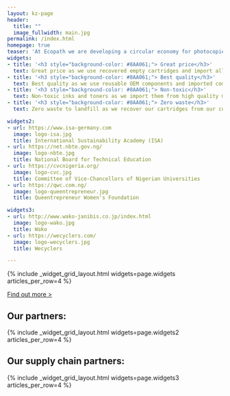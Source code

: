 ```yaml
---
layout: kz-page
header:
  title: ""
  image_fullwidth: main.jpg
permalink: /index.html
homepage: true
teaser: 'At Ecopath we are developing a circular economy for photocopier, printer and duplicator cartridges in Nigeria. Our mission is to provide affordable and eco-friendly ink and toner cartridges to advance industries with high demand for printouts (education, healthcare, etc.) while also reducing the amount of plastic waste generated. Remanufacturing cartridges sounds like a simple idea, but until now it has not been done anywhere in West Africa. <br/> <br/> Our unique selling proposition:'
widgets:
- title: '<h3 style="background-color: #8AA061;"> Great price</h3>'
  text: Great price as we use recovered empty cartridges and import all components in bulk. 
- title: '<h3 style="background-color: #8AA061;"> Best quality</h3>'
  text: Best quality as we use reusable OEM components and imported components from high quality manufacturers.
- title: '<h3 style="background-color: #8AA061;"> Non-toxic</h3>'
  text: Non-toxic inks and toners as we import them from high quality manufacturers in Japan.
- title: '<h3 style="background-color: #8AA061;"> Zero waste</h3>'
  text: Zero waste to landfill as we recover our cartridges from our customers to either remanufacture or recycle them.

widgets2:
- url: https://www.isa-germany.com
  image: logo-isa.jpg
  title: International Sustainability Academy (ISA)
- url: https://net.nbte.gov.ng/
  image: logo-nbte.jpg
  title: National Board for Technical Education
- url: https://cvcnigeria.org/
  image: logo-cvc.jpg
  title: Committee of Vice-Chancellors of Nigerian Universities
- url: https://qwc.com.ng/
  image: logo-queentrepreneur.jpg
  title: Queentrepreneur Women's Foundation

widgets3:
- url: http://www.wako-janibis.co.jp/index.html
  image: logo-wako.jpg
  title: Wako
- url: https://wecyclers.com/
  image: logo-wecyclers.jpg
  title: Wecyclers

---
```


{% include _widget_grid_layout.html widgets=page.widgets articles_per_row=4 %}

<div class="row t60 b60">
    <div class="small-12 text-center columns">
        <a class="button large radius {{ page.callforaction.style }}" href="/solution/">Find out more ></a>
    </div>
</div>


## Our partners:

{% include _widget_grid_layout.html widgets=page.widgets2 articles_per_row=4 %}

## Our supply chain partners:

{% include _widget_grid_layout.html widgets=page.widgets3 articles_per_row=4 %}





<!-- Colours used to be #00FFFF, #FF00FF, #FFFF00 and #000000. -->